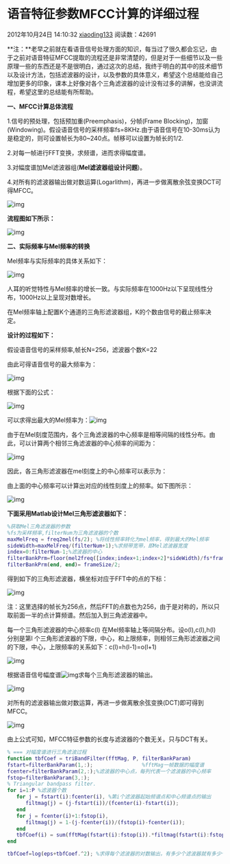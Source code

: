 # 语音特征参数MFCC计算的详细过程

2012年10月24日 14:10:32 [xiaoding133](https://me.csdn.net/xiaoding133) 阅读数：42691



​            **注：**老早之前就在看语音信号处理方面的知识，每当过了很久都会忘记，由于之前对语音特征MFCC提取的流程还是非常清楚的，但是对于一些细节以及一些原理一些的东西还是不是很明白，通过这次的总结，我终于明白的其中的技术细节以及设计方法，包括滤波器的设计，以及参数的具体意义，希望这个总结能给自己增加更多的印象，课本上好像对各个三角滤波器的设计没有过多的讲解，也没讲流程，希望这里的总结能有所帮助。

**一、MFCC计算总体流程**

1.信号的预处理，包括预加重(Preemphasis)，分帧(Frame Blocking)，加窗(Windowing)。假设语音信号的采样频率fs=8KHz.由于语音信号在10-30ms认为是稳定的，则可设置帧长为80~240点。帧移可以设置为帧长的1/2.

2.对每一帧进行FFT变换，求频谱，进而求得幅度谱。

3.对幅度谱加Mel滤波器组(**Mel滤波器组设计问题**)。

4.对所有的滤波器输出做对数运算(Logarlithm)，再进一步做离散余弦变换DCT可得MFCC。

![img](https://img-my.csdn.net/uploads/201210/24/1351058438_6657.jpg)

**流程图如下所示：**

![img](https://img-my.csdn.net/uploads/201210/24/1351058521_6503.jpg)

**二、实际频率与Mel频率的转换**

Mel频率与实际频率的具体关系如下：

 ![img](https://img-my.csdn.net/uploads/201210/24/1351058598_7566.jpg)

人耳的听觉特性与Mel频率的增长一致。与实际频率在1000Hz以下呈现线性分布，1000Hz以上呈现对数增长。

在Mel频率轴上配置K个通道的三角形滤波器组，K的个数由信号的截止频率决定。

**设计的过程如下：**

假设语音信号的采样频率,帧长N=256，滤波器个数K=22

由此可得语音信号的最大频率为：

![img](https://img-my.csdn.net/uploads/201210/24/1351058669_5667.jpg)

根据下面的公式：

![img](https://img-my.csdn.net/uploads/201210/24/1351058598_7566.jpg)

 

可以求得出最大的Mel频率为：![img](https://img-my.csdn.net/uploads/201210/24/1351058767_5557.jpg)

由于在Mel刻度范围内，各个三角滤波器的中心频率是相等间隔的线性分布。由此，可以计算两个相邻三角滤波器的中心频率的间距为：

![img](https://img-my.csdn.net/uploads/201210/24/1351058811_4807.jpg)

因此，各三角形滤波器在mel刻度上的中心频率可以表示为：

由上面的中心频率可以计算出对应的线性刻度上的频率。如下图所示：

![img](https://img-my.csdn.net/uploads/201210/24/1351058877_6942.jpg)

**下面采用Matlab设计Mel三角形滤波器如下：**

```matlab
%获取Mel三角滤波器的参数
%fs为采样频率,filterNum为三角滤波器的个数
maxMelFreq = freq2mel(fs/2); %将线性频率转化为mel频率，得到最大的Mel频率
sideWidth=maxMelFreq/(filterNum+1);%求频带宽带，即Mel滤波器宽度
index=0:filterNum-1;%滤波器的中心
filterBankPrm=floor(mel2freq([index;index+1;index+2]*sideWidth)/fs*frameSize)+1;
filterBankPrm(end, end)= frameSize/2;
```

 得到如下的三角形滤波器，横坐标对应于FFT中的点的下标：

![img](https://img-my.csdn.net/uploads/201210/24/1351060041_8899.jpg)

 注：这里选择的帧长为256点，然后FFT的点数也为256，由于是对称的，所以只取前面一半的点计算频谱。然后加入到三角滤波器中。

每一个三角形滤波器的中心频率c(l) 在Mel频率轴上等间隔分布。设o(l),c(l),h(l) 分别是第l 个三角形滤波器的下限，中心，和上限频率，则相邻三角形滤波器之间的下限，中心，上限频率的关系如下：c(l)=h(l-1)=o(l+1)

![img](https://img-my.csdn.net/uploads/201210/24/1351059074_5995.jpg)

根据语音信号幅度谱![img](https://img-my.csdn.net/uploads/201210/24/1351059128_9524.jpg)求每个三角形滤波器的输出。

![img](https://img-my.csdn.net/uploads/201210/24/1351059184_4921.jpg)

对所有的滤波器输出做对数运算，再进一步做离散余弦变换(DCT)即可得到MFCC。

![img](https://img-my.csdn.net/uploads/201210/24/1351059232_2127.jpg)

由上公式可知，MFCC特征参数的长度与滤波器的个数无关。只与DCT有关。



```matlab
% === 对幅度谱进行三角滤波过程
function tbfCoef = triBandFilter(fftMag, P, filterBankParam)
fstart=filterBankParam(1,:);                %fftMag一帧数据的幅度谱
fcenter=filterBankParam(2,:);%滤波器的中心点，每列代表一个滤波器的中心频率
fstop=filterBankParam(3,:);
% Triangular bandpass filter.
for i=1:P %滤波器个数
   for j = fstart(i):fcenter(i), %第i个滤波器起始频谱点和中心频谱点的输出
      filtmag(j) = (j-fstart(i))/(fcenter(i)-fstart(i));
   end
   for j = fcenter(i)+1:fstop(i),
      filtmag(j) = 1-(j-fcenter(i))/(fstop(i)-fcenter(i));
   end
   tbfCoef(i) = sum(fftMag(fstart(i):fstop(i)).*filtmag(fstart(i):fstop(i))'); %第i个滤波器的输出
end

tbfCoef=log(eps+tbfCoef.^2); %求得每个滤波器的对数输出，有多少个滤波器就有多少个输出，对应为每一帧

```

 

 